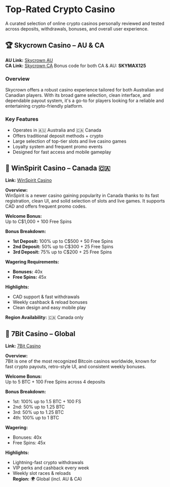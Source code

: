 # Top-Rated Crypto Casino
A curated selection of online crypto casinos personally reviewed and tested across deposits, withdrawals, bonuses, and overall user experience. 


## 🏆 Skycrown Casino – AU & CA

**AU Link:** [Skycrown AU](https://skycrownlink.com/oc568cfdf )  
**CA Link:** [Skycrown CA](https://skycrownlink.com/o8677197c) Bonus code for both CA & AU: **SKYMAX125**

### Overview
Skycrown offers a robust casino experience tailored for both Australian and Canadian players. With its broad game selection, clean interface, and dependable payout system, it's a go-to for players looking for a reliable and entertaining crypto-friendly platform.

### Key Features
- Operates in 🇦🇺 Australia and 🇨🇦 Canada
- Offers traditional deposit methods + crypto
- Large selection of top-tier slots and live casino games
- Loyalty system and frequent promo events
- Designed for fast access and mobile gameplay

## 🎰 WinSpirit Casino – Canada 🇨🇦  
**Link:** [WinSpirit Casino](https://winspirit-game.com/click?o=1&a=10131&c=79&link_id=10)

**Overview:**  
WinSpirit is a newer casino gaining popularity in Canada thanks to its fast registration, clean UI, and solid selection of slots and live games. It supports CAD and offers frequent promo codes.

**Welcome Bonus:**  
Up to C$1,000 + 100 Free Spins

**Bonus Breakdown:**  
- **1st Deposit:** 100% up to C$500 + 50 Free Spins  
- **2nd Deposit:** 50% up to C$300 + 25 Free Spins  
- **3rd Deposit:** 75% up to C$200 + 25 Free Spins  

**Wagering Requirements:**  
- **Bonuses:** 40x  
- **Free Spins:** 45x  

**Highlights:**  
- CAD support & fast withdrawals  
- Weekly cashback & reload bonuses  
- Clean design and easy mobile play  

**Region Availability:** 🇨🇦 Canada only


  ## 🎰 7Bit Casino – Global
**Link:** [7Bit Casino](https://7bit.partners/p9a17e30d)

**Overview:**  
7Bit is one of the most recognized Bitcoin casinos worldwide, known for fast crypto payouts, retro-style UI, and consistent weekly bonuses.

**Welcome Bonus:**  
Up to 5 BTC + 100 Free Spins across 4 deposits

**Bonus Breakdown:**
- 1st: 100% up to 1.5 BTC + 100 FS  
- 2nd: 50% up to 1.25 BTC  
- 3rd: 50% up to 1.25 BTC  
- 4th: 100% up to 1 BTC  

**Wagering:**  
- Bonuses: 40x  
- Free Spins: 45x  

**Highlights:**
- Lightning-fast crypto withdrawals
- VIP perks and cashback every week
- Weekly slot races & reloads  
**Region:** 🌍 Global (incl. AU & CA)
